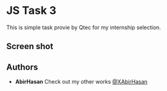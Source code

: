 # JS Task 3
This is simple task provie by Qtec for my internship selection.


## Screen shot

<!-- ### Splash Screen -->
<!-- <img src="demo/1.png" alt="home" width="300"/> -->


 ## Authors

* **AbirHasan**
Check out my other works [@XAbirHasan](https://github.com/XAbirHasan)
